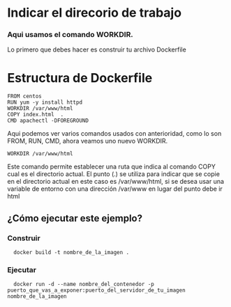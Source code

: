 # Indicar el direcorio de trabajo

  ### Aqui usamos el comando WORKDIR.

 Lo primero que debes hacer es construir tu archivo Dockerfile 


# Estructura de Dockerfile    

    
    FROM centos
    RUN yum -y install httpd
    WORKDIR /var/www/html
    COPY index.html  .
    CMD apachectl -DFOREGROUND

  Aqui podemos ver varios comandos usados con anterioridad, como lo son FROM, RUN, CMD, ahora veamos uno nuevo WORKDIR.

    WORKDIR /var/www/html

  Este comando permite establecer una ruta que indica al comando COPY cual es el directorio actual.
  El punto (.) se utiliza para indicar que se copie en el directorio actual en este caso es /var/www/html, si se desea usar una   variable de entorno con una dirección /var/www en lugar del punto debe ir html

  ## ¿Cómo ejecutar este ejemplo?
  	
  ### Construir

      docker build -t nombre_de_la_imagen .

  ### Ejecutar

      docker run -d --name nombre_del_contenedor -p puerto_que_vas_a_exponer:puerto_del_servidor_de_tu_imagen nombre_de_la_imagen  